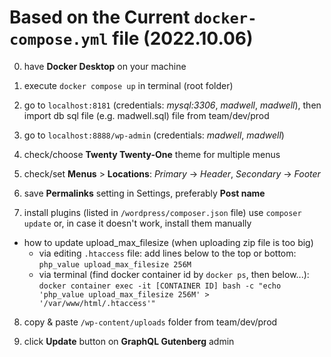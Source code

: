 # Based on the Current `docker-compose.yml` file (2022.10.06)

0. have **Docker Desktop** on your machine

1. execute `docker compose up` in terminal (root folder)

2. go to `localhost:8181` (credentials: *mysql:3306*, *madwell*, *madwell*),
   then import db sql file (e.g. madwell.sql) file from team/dev/prod

3. go to `localhost:8888/wp-admin` (credentials: *madwell*, *madwell*)

4. check/choose **Twenty Twenty-One** theme for multiple menus
5. check/set **Menus** > **Locations**: *Primary* -> *Header*, *Secondary* -> *Footer*

6. save **Permalinks** setting in Settings, preferably **Post name**

7. install plugins (listed in `/wordpress/composer.json` file)
   use `composer update` or, in case it doesn't work, install them manually

- how to update upload_max_filesize (when uploading zip file is too big)
  - via editing `.htaccess` file: add lines below to the top or bottom: 
  `php_value upload_max_filesize 256M`
  - via terminal (find docker container id by `docker ps`, then below...): 
  `docker container exec -it [CONTAINER ID] bash -c "echo 'php_value upload_max_filesize 256M' > '/var/www/html/.htaccess'"`

8. copy & paste `/wp-content/uploads` folder from team/dev/prod

9. click **Update** button on **GraphQL Gutenberg** admin